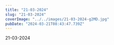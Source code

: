 ```yaml
---
title: "21-03-2024"
slug: "21-03-2024"
coverImage: "../../images/21-03-2024-g2MD.jpg"
pubDate: "2024-03-21T08:43:47.739Z"
---
```


21-03-2024
